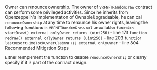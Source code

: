 Owner can renounce ownership.
The owner of `VRFNFTRandomDraw` contract can perform some privileged activities.
Since he inherits from Openzeppelin's implementation of OwnableUpgradeable, 
he can call `renounceOwnership` at any time to renounce his owner rights, 
leaving the following functions in `VRFNFTRandomDraw.sol` uncallable:
`function startDraw() external onlyOwner returns (uint256)` - line 173
`function redraw() external onlyOwner returns (uint256)` - line 203
`function lastResortTimelockOwnerClaimNFT() external onlyOwner` - line 304
Recommended Mitigation Steps

Either reimplement the function to disable `renounceOwnership` or clearly specify if it is part of the contract design.